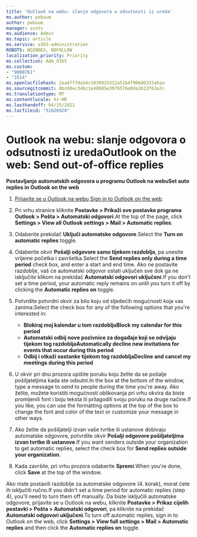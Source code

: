 ```yaml
---
title: 'Outlook na webu: slanje odgovora o odsutnosti iz ureda'
ms.author: pebaum
author: pebaum
manager: scotv
ms.audience: Admin
ms.topic: article
ms.service: o365-administration
ROBOTS: NOINDEX, NOFOLLOW
localization_priority: Priority
ms.collection: Adm_O365
ms.custom:
- "9000761"
- "3514"
ms.openlocfilehash: 2aa47f7da34c1039925d12a51b4f906d6333abaa
ms.sourcegitcommit: 8bc60ec34bc1e40685e3976576e04a2623f63a7c
ms.translationtype: MT
ms.contentlocale: hr-HR
ms.lasthandoff: 04/15/2021
ms.locfileid: "51826920"
---
```

# <a name="outlook-on-the-web-send-out-of-office-replies"></a><span data-ttu-id="484b3-102">Outlook na webu: slanje odgovora o odsutnosti iz ureda</span><span class="sxs-lookup"><span data-stu-id="484b3-102">Outlook on the web: Send out-of-office replies</span></span>

<span data-ttu-id="484b3-103">**Postavljanje automatskih odgovora u programu Outlook na webu**</span><span class="sxs-lookup"><span data-stu-id="484b3-103">**Set auto replies in Outlook on the web**</span></span>

1. <span data-ttu-id="484b3-104">[Prijavite se u Outlook na webu](https://support.office.com/article/how-to-sign-in-to-outlook-on-the-web-763fab4d-0138-4814-b450-37fc286bcb79).</span><span class="sxs-lookup"><span data-stu-id="484b3-104">[Sign in to Outlook on the web](https://support.office.com/article/how-to-sign-in-to-outlook-on-the-web-763fab4d-0138-4814-b450-37fc286bcb79).</span></span>

2. <span data-ttu-id="484b3-105">Pri vrhu stranice kliknite **Postavke > Prikaži sve postavke programa Outlook > Pošta > Automatski odgovori**.</span><span class="sxs-lookup"><span data-stu-id="484b3-105">At the top of the page, click **Settings > View all Outlook settings > Mail > Automatic replies**.</span></span>

3. <span data-ttu-id="484b3-106">Odaberite prekidač **Uključi automatske odgovore**.</span><span class="sxs-lookup"><span data-stu-id="484b3-106">Select the **Turn on automatic replies** toggle.</span></span>

4. <span data-ttu-id="484b3-107">Odaberite okvir **Pošalji odgovore samo tijekom razdoblja**, pa unesite vrijeme početka i završetka.</span><span class="sxs-lookup"><span data-stu-id="484b3-107">Select the **Send replies only during a time period** check box, and enter a start and end time.</span></span> <span data-ttu-id="484b3-108">Ako ne postavite razdoblje, vaš će automatski odgovor ostati uključen sve dok ga ne isključite klikom na prekidač **Automatski odgovori uključeni**.</span><span class="sxs-lookup"><span data-stu-id="484b3-108">If you don't set a time period, your automatic reply remains on until you turn it off by clicking the **Automatic replies on** toggle.</span></span>

5. <span data-ttu-id="484b3-109">Potvrdite potvrdni okvir za bilo koju od sljedećih mogućnosti koja vas zanima:</span><span class="sxs-lookup"><span data-stu-id="484b3-109">Select the check box for any of the following options that you're interested in:</span></span>
    - <span data-ttu-id="484b3-110">**Blokiraj moj kalendar u tom razdoblju**</span><span class="sxs-lookup"><span data-stu-id="484b3-110">**Block my calendar for this period**</span></span>
    - <span data-ttu-id="484b3-111">**Automatski odbij nove pozivnice za događaje koji se odvijaju tijekom tog razdoblja**</span><span class="sxs-lookup"><span data-stu-id="484b3-111">**Automatically decline new invitations for events that occur during this period**</span></span>
    - <span data-ttu-id="484b3-112">**Odbij i otkaži sastanke tijekom tog razdoblja**</span><span class="sxs-lookup"><span data-stu-id="484b3-112">**Decline and cancel my meetings during this period**</span></span>

6. <span data-ttu-id="484b3-113">U okvir pri dnu prozora upišite poruku koju želite da se pošalje pošiljateljima kada ste odsutni.</span><span class="sxs-lookup"><span data-stu-id="484b3-113">In the box at the bottom of the window, type a message to send to people during the time you're away.</span></span> <span data-ttu-id="484b3-114">Ako želite, možete koristiti mogućnosti oblikovanja pri vrhu okvira da biste promijenili font i boju teksta ili prilagodili svoju poruku na druge načine.</span><span class="sxs-lookup"><span data-stu-id="484b3-114">If you like, you can use the formatting options at the top of the box to change the font and color of the text or customize your message in other ways.</span></span>

7. <span data-ttu-id="484b3-115">Ako želite da pošiljatelji izvan vaše tvrtke ili ustanove dobivaju automatske odgovore, potvrdite okvir **Pošalji odgovore pošiljateljima izvan tvrtke ili ustanove**.</span><span class="sxs-lookup"><span data-stu-id="484b3-115">If you want senders outside your organization to get automatic replies, select the check box for **Send replies outside your organization**.</span></span>

8. <span data-ttu-id="484b3-116">Kada završite, pri vrhu prozora odaberite **Spremi**.</span><span class="sxs-lookup"><span data-stu-id="484b3-116">When you're done, click **Save** at the top of the window.</span></span>

<span data-ttu-id="484b3-117">Ako niste postavili razdoblje za automatske odgovore (4. korak), morat ćete ih isključiti ručno.</span><span class="sxs-lookup"><span data-stu-id="484b3-117">If you didn't set a time period for automatic replies (step 4), you'll need to turn them off manually.</span></span> <span data-ttu-id="484b3-118">Da biste isključili automatske odgovore, prijavite se u Outlook na webu, kliknite **Postavke > Prikaz cijelih postavki > Pošta > Automatski odgovori**, pa kliknite na prekidač **Automatski odgovori uključeni**.</span><span class="sxs-lookup"><span data-stu-id="484b3-118">To turn off automatic replies, sign in to Outlook on the web, click **Settings > View full settings > Mail > Automatic replies** and then click the **Automatic replies on** toggle.</span></span>
